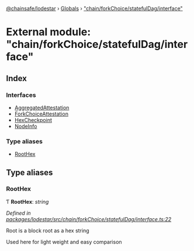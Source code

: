 [@chainsafe/lodestar](../README.md) › [Globals](../globals.md) › ["chain/forkChoice/statefulDag/interface"](_chain_forkchoice_statefuldag_interface_.md)

# External module: "chain/forkChoice/statefulDag/interface"

## Index

### Interfaces

* [AggregatedAttestation](../interfaces/_chain_forkchoice_statefuldag_interface_.aggregatedattestation.md)
* [ForkChoiceAttestation](../interfaces/_chain_forkchoice_statefuldag_interface_.forkchoiceattestation.md)
* [HexCheckpoint](../interfaces/_chain_forkchoice_statefuldag_interface_.hexcheckpoint.md)
* [NodeInfo](../interfaces/_chain_forkchoice_statefuldag_interface_.nodeinfo.md)

### Type aliases

* [RootHex](_chain_forkchoice_statefuldag_interface_.md#roothex)

## Type aliases

###  RootHex

Ƭ **RootHex**: *string*

*Defined in [packages/lodestar/src/chain/forkChoice/statefulDag/interface.ts:22](https://github.com/ChainSafe/lodestar/blob/c806550/packages/lodestar/src/chain/forkChoice/statefulDag/interface.ts#L22)*

Root is a block root as a hex string

Used here for light weight and easy comparison

